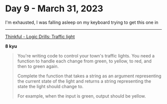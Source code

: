 # Day 9 - March 31, 2023

I'm exhausted, I was falling asleep on my keyboard trying to get this one in

---

[Thinkful - Logic Drills: Traffic light
](https://www.codewars.com/kata/58649884a1659ed6cb000072/train/python)

**8 kyu**

> You're writing code to control your town's traffic lights. You need a function to handle each change from green, to yellow, to red, and then to green again.
>
> Complete the function that takes a string as an argument representing the current state of the light and returns a string representing the state the light should change to.
>
> For example, when the input is green, output should be yellow.
